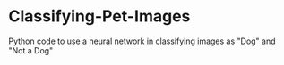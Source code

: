 # Classifying-Pet-Images
Python code to use a neural network in classifying images as "Dog" and "Not a Dog"
